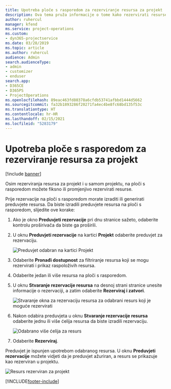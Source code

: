 ```yaml
---
title: Upotreba ploče s rasporedom za rezerviranje resursa za projekt
description: Ova tema pruža informacije o tome kako rezervirati resurse.
author: ruhercul
manager: kfend
ms.service: project-operations
ms.custom:
- dyn365-projectservice
ms.date: 03/28/2019
ms.topic: article
ms.author: ruhercul
audience: Admin
search.audienceType:
- admin
- customizer
- enduser
search.app:
- D365CE
- D365PS
- ProjectOperations
ms.openlocfilehash: 89eac463fd80378a6cfdb53741afbbd1444d5662
ms.sourcegitcommit: fa32b1893286f20271fa4ec4be8fc68bd135f53c
ms.translationtype: HT
ms.contentlocale: hr-HR
ms.lasthandoff: 02/15/2021
ms.locfileid: "5283179"
---
```

# <a name="use-the-schedule-board-to-book-project-resources"></a>Upotreba ploče s rasporedom za rezerviranje resursa za projekt

[!include [banner](../includes/psa-now-project-operations.md)]

Osim rezerviranja resursa za projekt i u samom projektu, na ploči s rasporedom možete fiksno ili promjenjivo rezervirati resurse.

Prije rezervacije na ploči s rasporedom morate izraditi ili generirati preduvjete resursa. Da biste izradili preduvjete resursa na ploči s rasporedom, slijedite ove korake:

1. Ako je okno **Preduvjeti rezervacije** pri dnu stranice sažeto, odaberite kontrolu proširivača da biste ga proširili.
2. U oknu **Preduvjeti rezervacije** na kartici **Projekt** odaberite preduvjet za rezervaciju.

    ![Preduvjet odabran na kartici Projekt](media/Resource-Management-image73.png)

3. Odaberite **Pronađi dostupnost** za filtriranje resursa koji se mogu rezervirati i prikaz raspoloživih resursa. 
4. Odaberite jedan ili više resursa na ploči s rasporedom. 
5. U oknu **Stvaranje rezervacije resursa** na desnoj strani stranice unesite informacije o rezervaciji, a zatim odaberite **Rezerviraj i zatvori**.

    ![Stvaranje okna za rezervaciju resursa za odabrani resurs koji je moguće rezervirati](media/Resource-Management-image74.png)

6. Nakon odabira preduvjeta u oknu **Stvaranje rezervacije resursa** odaberite jednu ili više ćelija resursa da biste izradili rezervaciju.

    ![Odabrano više ćelija za resurs](media/Resource-Management-image75.png)

7. Odaberite **Rezerviraj**.

Preduvjet je ispunjen upotrebom odabranog resursa. U oknu **Preduvjeti rezervacije** možete vidjeti da je preduvjet ažuriran, a resurs se prikazuje kao rezerviran u projektu.

![Resurs rezerviran za projekt](media/Resource-Management-image76.png)


[!INCLUDE[footer-include](../includes/footer-banner.md)]